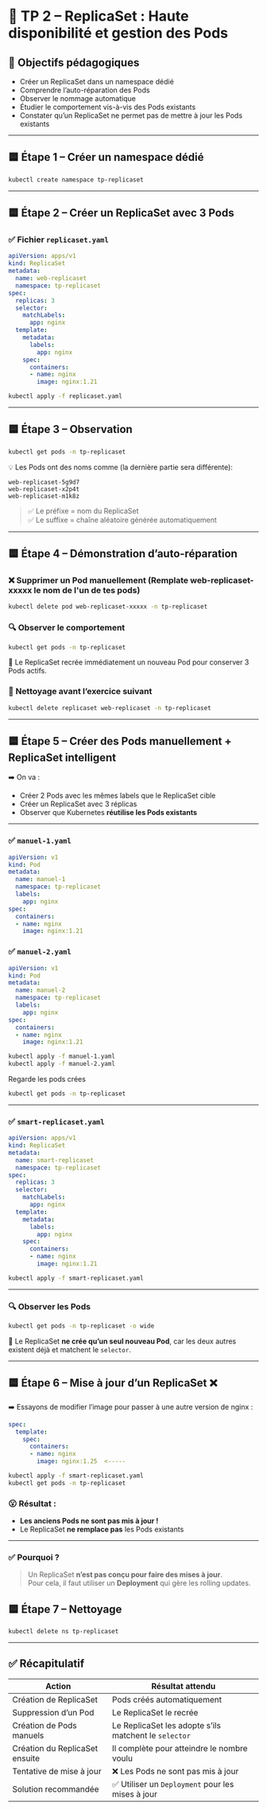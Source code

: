 # 🧪 TP 2 – ReplicaSet : Haute disponibilité et gestion des Pods

## 🎯 Objectifs pédagogiques

- Créer un ReplicaSet dans un namespace dédié
- Comprendre l’auto-réparation des Pods
- Observer le nommage automatique
- Étudier le comportement vis-à-vis des Pods existants
- Constater qu’un ReplicaSet ne permet pas de mettre à jour les Pods existants

---

## 🟦 Étape 1 – Créer un namespace dédié

```bash
kubectl create namespace tp-replicaset
```

---

## 🟦 Étape 2 – Créer un ReplicaSet avec 3 Pods

### ✅ Fichier `replicaset.yaml`
```yaml
apiVersion: apps/v1
kind: ReplicaSet
metadata:
  name: web-replicaset
  namespace: tp-replicaset
spec:
  replicas: 3
  selector:
    matchLabels:
      app: nginx
  template:
    metadata:
      labels:
        app: nginx
    spec:
      containers:
      - name: nginx
        image: nginx:1.21
```

```bash
kubectl apply -f replicaset.yaml
```

---

## 🟦 Étape 3 – Observation

```bash
kubectl get pods -n tp-replicaset
```

💡 Les Pods ont des noms comme (la dernière partie sera différente):
```
web-replicaset-5g9d7
web-replicaset-x2p4t
web-replicaset-m1k8z
```

> ✅ Le préfixe = nom du ReplicaSet  
> ✅ Le suffixe = chaîne aléatoire générée automatiquement

---

## 🟦 Étape 4 – Démonstration d’auto-réparation

### ❌ Supprimer un Pod manuellement (Remplate web-replicaset-xxxxx le nom de l'un de tes pods)
```bash
kubectl delete pod web-replicaset-xxxxx -n tp-replicaset
```

### 🔍 Observer le comportement
```bash
kubectl get pods -n tp-replicaset 
```

💬 Le ReplicaSet recrée immédiatement un nouveau Pod pour conserver 3 Pods actifs.

### 🧹 Nettoyage avant l’exercice suivant
```bash
kubectl delete replicaset web-replicaset -n tp-replicaset
```

---

## 🟦 Étape 5 – Créer des Pods manuellement + ReplicaSet intelligent

➡️ On va :
- Créer 2 Pods avec les mêmes labels que le ReplicaSet cible
- Créer un ReplicaSet avec 3 réplicas
- Observer que Kubernetes **réutilise les Pods existants**

---

### ✅ `manuel-1.yaml`
```yaml
apiVersion: v1
kind: Pod
metadata:
  name: manuel-1
  namespace: tp-replicaset
  labels:
    app: nginx
spec:
  containers:
  - name: nginx
    image: nginx:1.21
```

### ✅ `manuel-2.yaml`
```yaml
apiVersion: v1
kind: Pod
metadata:
  name: manuel-2
  namespace: tp-replicaset
  labels:
    app: nginx
spec:
  containers:
  - name: nginx
    image: nginx:1.21
```

```bash
kubectl apply -f manuel-1.yaml
kubectl apply -f manuel-2.yaml
```
Regarde les pods crées

```bash
kubectl get pods -n tp-replicaset
```

---

### ✅ `smart-replicaset.yaml`
```yaml
apiVersion: apps/v1
kind: ReplicaSet
metadata:
  name: smart-replicaset
  namespace: tp-replicaset
spec:
  replicas: 3
  selector:
    matchLabels:
      app: nginx
  template:
    metadata:
      labels:
        app: nginx
    spec:
      containers:
      - name: nginx
        image: nginx:1.21
```

```bash
kubectl apply -f smart-replicaset.yaml
```

---

### 🔍 Observer les Pods
```bash
kubectl get pods -n tp-replicaset -o wide
```

💬 Le ReplicaSet **ne crée qu’un seul nouveau Pod**, car les deux autres existent déjà et matchent le `selector`.

---

## 🟦 Étape 6 – Mise à jour d’un ReplicaSet ❌

➡️ Essayons de modifier l’image pour passer à une autre version de nginx :

```yaml
spec:
  template:
    spec:
      containers:
      - name: nginx
        image: nginx:1.25  <-----
```

```bash
kubectl apply -f smart-replicaset.yaml
kubectl get pods -n tp-replicaset
```

### 😮 Résultat :
- **Les anciens Pods ne sont pas mis à jour !**
- Le ReplicaSet **ne remplace pas** les Pods existants

---

### ✅ Pourquoi ?
> Un ReplicaSet **n’est pas conçu pour faire des mises à jour**.  
> Pour cela, il faut utiliser un **Deployment** qui gère les rolling updates.

## 🟦 Étape 7 – Nettoyage

```bash
kubectl delete ns tp-replicaset
```

---

## ✅ Récapitulatif

| Action                                     | Résultat attendu                                         |
|--------------------------------------------|----------------------------------------------------------|
| Création de ReplicaSet                     | Pods créés automatiquement                              |
| Suppression d’un Pod                       | Le ReplicaSet le recrée                                 |
| Création de Pods manuels                   | Le ReplicaSet les adopte s’ils matchent le `selector`   |
| Création du ReplicaSet ensuite             | Il complète pour atteindre le nombre voulu              |
| Tentative de mise à jour                   | ❌ Les Pods ne sont pas mis à jour                      |
| Solution recommandée                       | ✅ Utiliser un `Deployment` pour les mises à jour        |
```

